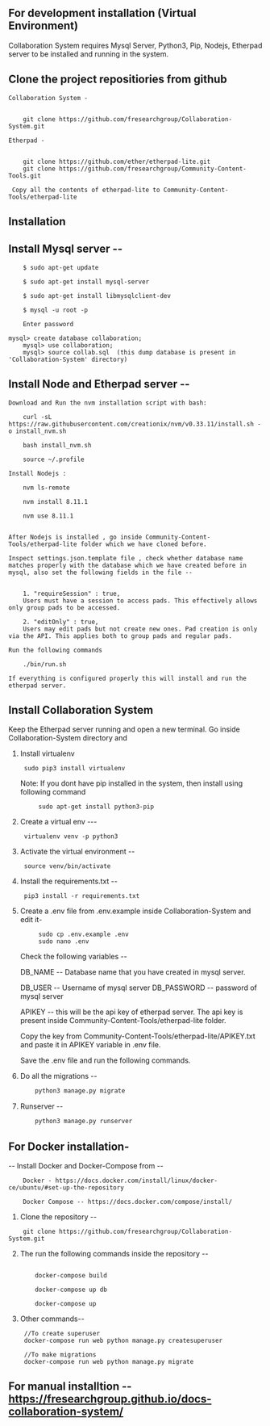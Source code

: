 ## For development installation (Virtual Environment)

Collaboration System requires Mysql Server, Python3, Pip, Nodejs, Etherpad server to be installed and running in the system.

## Clone the project repositiories from github 
	
	Collaboration System - 

	
 		git clone https://github.com/fresearchgroup/Collaboration-System.git 

  	Etherpad - 

  	
 		git clone https://github.com/ether/etherpad-lite.git
 		git clone https://github.com/fresearchgroup/Community-Content-Tools.git
  	
  	 Copy all the contents of etherpad-lite to Community-Content-Tools/etherpad-lite

## Installation 

## Install Mysql server --

		$ sudo apt-get update
		
		$ sudo apt-get install mysql-server
 
		$ sudo apt-get install libmysqlclient-dev

        $ mysql -u root -p

        Enter password
		
	mysql> create database collaboration;
        mysql> use collaboration;
        mysql> source collab.sql  (this dump database is present in 'Collaboration-System' directory)

## Install Node and Etherpad server --

	Download and Run the nvm installation script with bash:
	
 		curl -sL https://raw.githubusercontent.com/creationix/nvm/v0.33.11/install.sh -o install_nvm.sh 

		bash install_nvm.sh 

		source ~/.profile 
  	
	Install Nodejs :
	
		nvm ls-remote

		nvm install 8.11.1 

		nvm use 8.11.1


	After Nodejs is installed , go inside Community-Content-Tools/etherpad-lite folder which we have cloned before.

 	Inspect settings.json.template file , check whether database name matches properly with the database which we have created before in mysql, also set the following fields in the file --


		1. "requireSession" : true,
		Users must have a session to access pads. This effectively allows only group pads to be accessed.
		
		2. "editOnly" : true,
		Users may edit pads but not create new ones. Pad creation is only via the API. This applies both to group pads and regular pads.

	Run the following commands
	
		./bin/run.sh

	If everything is configured properly this will install and run the etherpad server.

## Install Collaboration System

Keep the Etherpad server running and open a new terminal. Go inside Collaboration-System directory and 


1. Install virtualenv 

 		sudo pip3 install virtualenv 

 	Note: If you dont have pip installed in the system, then install using following command

 			sudo apt-get install python3-pip

2. Create a virtual env --- 

     	virtualenv venv -p python3 


3. Activate the virtual environment -- 

     	source venv/bin/activate

4. Install the requirements.txt -- 

		pip3 install -r requirements.txt

5. Create a .env file from .env.example inside Collaboration-System and edit it-

			sudo cp .env.example .env
			sudo nano .env

	Check the following variables --

	DB_NAME -- Database name that you have created in mysql server.

	DB_USER -- Username of mysql server
	DB_PASSWORD -- password of mysql server

	APIKEY -- this will be the api key of etherpad server. The api key is present inside Community-Content-Tools/etherpad-lite folder.

	Copy the key from Community-Content-Tools/etherpad-lite/APIKEY.txt and paste it in APIKEY variable in .env file.

	Save the .env file and run the following commands.


6. Do all the migrations --

	```bash
		python3 manage.py migrate
	```
			
7. Runserver --

    ```bash
    	python3 manage.py runserver
    ``` 
    
    
    

## For Docker installation- 

 -- Install Docker and Docker-Compose from  --

	    Docker - https://docs.docker.com/install/linux/docker-ce/ubuntu/#set-up-the-repository

	    Docker Compose -- https://docs.docker.com/compose/install/

1. Clone the repository --
```
   	git clone https://github.com/fresearchgroup/Collaboration-System.git
```

2. The run the following commands inside the repository --
 
	```

 		docker-compose build

 		docker-compose up db

		docker-compose up
	```


3. Other commands--
		
		//To create superuser
		docker-compose run web python manage.py createsuperuser

		//To make migrations
		docker-compose run web python manage.py migrate


## For manual installtion -- https://fresearchgroup.github.io/docs-collaboration-system/